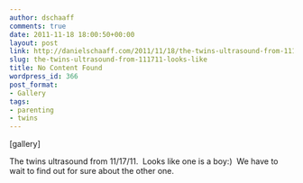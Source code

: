 ```yaml
---
author: dschaaff
comments: true
date: 2011-11-18 18:00:50+00:00
layout: post
link: http://danielschaaff.com/2011/11/18/the-twins-ultrasound-from-111711-looks-like/
slug: the-twins-ultrasound-from-111711-looks-like
title: No Content Found
wordpress_id: 366
post_format:
- Gallery
tags:
- parenting
- twins
---
```


[gallery]


The twins ultrasound from 11/17/11.  Looks like one is a boy:)  We have to wait to find out for sure about the other one.
